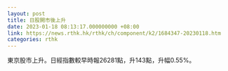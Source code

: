 ```yaml
---
layout: post
title: 日股開市後上升
date: 2023-01-18 08:13:17.000000000 +08:00
link: https://news.rthk.hk/rthk/ch/component/k2/1684347-20230118.htm
categories: rthk
---
```


東京股市上升。日經指數較早時報26281點，升143點，升幅0.55%。
